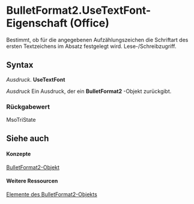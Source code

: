 
# BulletFormat2.UseTextFont-Eigenschaft (Office)

Bestimmt, ob für die angegebenen Aufzählungszeichen die Schriftart des ersten Textzeichens im Absatz festgelegt wird. Lese-/Schreibzugriff.


## Syntax

 _Ausdruck_. **UseTextFont**

 _Ausdruck_ Ein Ausdruck, der ein **BulletFormat2** -Objekt zurückgibt.


### Rückgabewert

MsoTriState


## Siehe auch


#### Konzepte


[BulletFormat2-Objekt](ad4c2a05-c34d-fbd4-6b12-3153b94d2c4e.md)
#### Weitere Ressourcen


[Elemente des BulletFormat2-Objekts](http://msdn.microsoft.com/library/1a86b4e3-0c8c-1900-708f-37486bf71169%28Office.15%29.aspx)